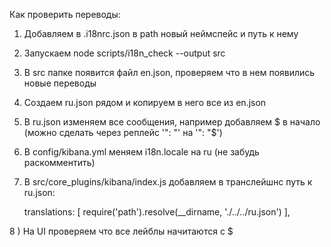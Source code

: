 Как проверить переводы:

 1) Добавляем в .i18nrc.json в path новый неймспейс  и путь к нему

 2) Запускаем node scripts/i18n_check --output src

 3) В src папке появится файл en.json, проверяем что в нем появились новые переводы

 4) Создаем ru.json рядом и копируем в него все из en.json

 5) В ru.json изменяем все сообщения, например добавляем $  в начало (можно сделать через реплейс '": "' на  '": "$')

 6) В config/kibana.yml меняем i18n.locale на ru (не забудь раскомментить)
 
 7) В src/core_plugins/kibana/index.js добавляем в транслейшнс путь к ru.json:

       translations: [
         require('path').resolve(__dirname, './../../ru.json')
       ],

8 ) На UI проверяем что все лейблы начитаются с $